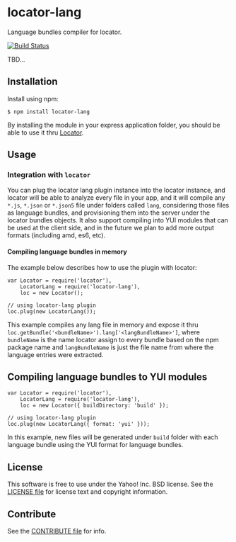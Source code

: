 locator-lang
============

Language bundles compiler for locator.

[![Build Status](https://travis-ci.org/caridy/locator-lang.png?branch=master)](https://travis-ci.org/caridy/locator-lang)

TBD...

[Locator]: https://github.com/yahoo/locator
[YUI]: https://github.com/yui/yui3


Installation
------------

Install using npm:

```shell
$ npm install locator-lang
```

By installing the module in your express application folder, you should be able to use it thru [Locator][].


Usage
-----

### Integration with `locator`

You can plug the locator lang plugin instance into the locator instance, and locator will be able to analyze every file in your app, and it will compile any `*.js`, `*.json` or `*.json5` file under folders called `lang`, considering those files as language bundles, and provisioning them into the server under the locator bundles objects. It also support compiling into YUI modules that can be used at the client side, and in the future we plan to add more output formats (including amd, es6, etc).

#### Compiling language bundles in memory

The example below describes how to use the plugin with locator:

```
var Locator = require('locator'),
    LocatorLang = require('locator-lang'),
    loc = new Locator();

// using locator-lang plugin
loc.plug(new LocatorLang());
```

This example compiles any lang file in memory and expose it thru `loc.getBundle('<bundleName>').lang['<langBundleName>']`, where `bundleName` is the name locator assign to every bundle based on the npm package name and `langBundleName` is just the file name from where the language entries were extracted.

## Compiling language bundles to YUI modules

```
var Locator = require('locator'),
    LocatorLang = require('locator-lang'),
    loc = new Locator({ buildDirectory: 'build' });

// using locator-lang plugin
loc.plug(new LocatorLang({ format: 'yui' }));
```

In this example, new files will be generated under `build` folder with each language bundle using the YUI format for language bundles.


License
-------

This software is free to use under the Yahoo! Inc. BSD license.
See the [LICENSE file][] for license text and copyright information.

[LICENSE file]: https://github.com/caridy/locator-lang/blob/master/LICENSE


Contribute
----------

See the [CONTRIBUTE file][] for info.

[CONTRIBUTE file]: https://github.com/caridy/locator-lang/blob/master/CONTRIBUTE.md
